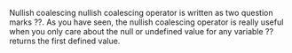 Nullish coalescing
nullish coalescing operator is written as two question marks ??.
As you have seen, the nullish coalescing operator is really useful when you only care about the null or undefined value for any variable
?? returns the first defined value.
